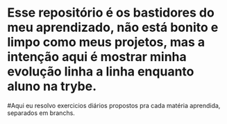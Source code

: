 # Esse repositório é os bastidores do meu aprendizado, não está bonito e limpo como meus projetos, mas a intenção aqui é mostrar minha evolução linha a linha enquanto aluno na trybe.
#Aqui eu resolvo exercicios diários propostos pra cada matéria aprendida, separados em branchs.
